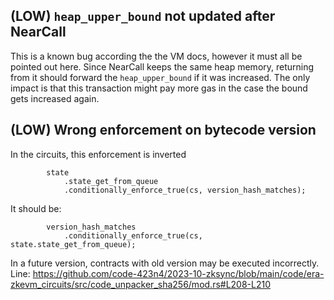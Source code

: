 ## (LOW) `heap_upper_bound` not updated after NearCall
This is a known bug according the the VM docs, however it must all be pointed out here.
Since NearCall keeps the same heap memory, returning from it should forward the `heap_upper_bound` if it was increased. The only impact is that this transaction might pay more gas in the case the bound gets increased again.

## (LOW) Wrong enforcement on bytecode version
In the circuits, this enforcement is inverted
```
        state
            .state_get_from_queue
            .conditionally_enforce_true(cs, version_hash_matches);
```
It should be:
```
        version_hash_matches
            .conditionally_enforce_true(cs, state.state_get_from_queue);
```
In a future version, contracts with old version may be executed incorrectly.
Line: https://github.com/code-423n4/2023-10-zksync/blob/main/code/era-zkevm_circuits/src/code_unpacker_sha256/mod.rs#L208-L210
